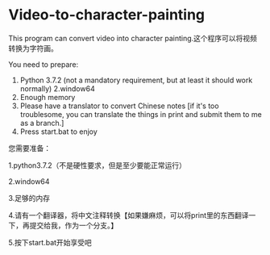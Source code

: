 # Video-to-character-painting
This program can convert video into character painting.这个程序可以将视频转换为字符画。

You need to prepare:
1. Python 3.7.2 (not a mandatory requirement, but at least it should work normally)
2.window64
3. Enough memory
4. Please have a translator to convert Chinese notes [if it's too troublesome, you can translate the things in print and submit them to me as a branch.]
5. Press start.bat to enjoy

您需要准备：

1.python3.7.2（不是硬性要求，但是至少要能正常运行）

2.window64

3.足够的内存

4.请有一个翻译器，将中文注释转换【如果嫌麻烦，可以将print里的东西翻译一下，再提交给我，作为一个分支。】

5.按下start.bat开始享受吧
